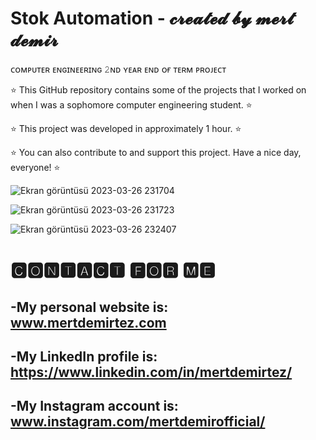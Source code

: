 # Stok Automation - 𝓬𝓻𝓮𝓪𝓽𝓮𝓭 𝓫𝔂 𝓶𝓮𝓻𝓽 𝓭𝓮𝓶𝓲𝓻
 
ᴄᴏᴍᴘᴜᴛᴇʀ ᴇɴɢɪɴᴇᴇʀɪɴɢ 𝟸ɴᴅ ʏᴇᴀʀ ᴇɴᴅ ᴏғ ᴛᴇʀᴍ ᴘʀᴏᴊᴇᴄᴛ
 
⭐ This GitHub repository contains some of the projects that I worked on when I was a sophomore computer engineering student. ⭐

⭐ This project was developed in approximately 1 hour. ⭐
 
⭐ You can also contribute to and support this project. Have a nice day, everyone! ⭐
 
 ![Ekran görüntüsü 2023-03-26 231704](https://user-images.githubusercontent.com/101717064/227802337-22dfc67d-0583-432b-bf61-a7ee81863d0e.png)

 ![Ekran görüntüsü 2023-03-26 231723](https://user-images.githubusercontent.com/101717064/227802341-5b15e0d2-066c-46a6-86f8-2361e7c57a43.png)
 
 ![Ekran görüntüsü 2023-03-26 232407](https://user-images.githubusercontent.com/101717064/227802637-42842cce-f7bc-4ba5-a885-25ff45d95027.png)




# 🅲🅾🅽🆃🅰🅲🆃 🅵🅾🆁 🅼🅴
-My personal website is: www.mertdemirtez.com
- 
-My LinkedIn profile is: https://www.linkedin.com/in/mertdemirtez/
-
-My Instagram account is: www.instagram.com/mertdemirofficial/
-
